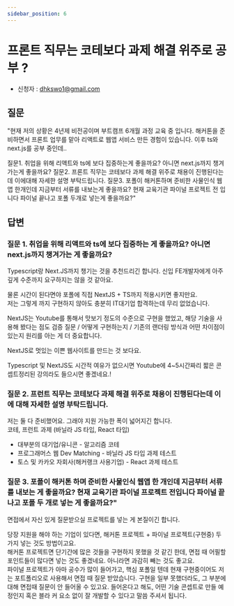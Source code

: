 ```yaml
---
sidebar_position: 6
---
```


# 프론트 직무는 코테보다 과제 해결 위주로 공부 ?

<head>
  <meta name="keywords" content="개발자 취업, 포트폴리오, 코테 공부, 개발자 현실, 프론트 개발자, 프론트엔드 백엔드 차이, 코테, 코딩과제"/>
</head>

- 신청자 : dhkswo1@gmail.com

## 질문  
"현재 저의 상황은 4년제 비전공이며 부트캠프 6개월 과정 교육 중 입니다. 해커톤을 준비하면서 프론트 업무를 맡아 리액트로 웹앱 서비스 만든 경험이 있습니다. 이후 ts와 next.js를 공부 중인데.. 

질문1. 취업을 위해 리액트와 ts에 보다 집중하는게 좋을까요? 아니면 next.js까지 챙겨가는게 좋을까요? 
질문2. 프론트 직무는 코테보다 과제 해결 위주로 채용이 진행된다는데 이에대해 자세한 설명 부탁드립니다.
질문3. 포폴이 해커톤하며 준비한 사물인식 웹앱 한개인데 지금부터 서류를 내보는게 좋을까요? 현재 교육기관 파이널 프로젝트 전 입니다 파이널 끝나고 포폴 두개로 넣는게 좋을까요?"

## 답변


### 질문 1. 취업을 위해 리액트와 ts에 보다 집중하는 게 좋을까요? 아니면 next.js까지 챙겨가는 게 좋을까요? 

Typescript랑 Next.JS까지 챙기는 것을 추천드리긴 합니다.
신입 FE개발자에게 아주 깊게 수준까지 요구하지는 않을 것 같아요.  

물론 시간이 된다면야 포폴에 직접 NextJS + TS까지 적용시키면 좋지만요.  
저는 그렇게 까지 구현하지 않아도 충분히 IT대기업 합격하는데 무리 없었습니다.  

NextJS는 Youtube를 통해서 맛보기 정도의 수준으로 구현을 했었고, 
해당 기술을 사용해 봤다는 점도 검증 질문 / 어떻게 구현하는지 / 기존의 랜더링 방식과 어떤 차이점이 있는지 원리를 아는 게 더 중요합니다.  

NextJS로 멋있는 이쁜 웹사이트를 만드는 것 보다요.

Typescript 및 NextJS도 시간적 여유가 없으시면 Youtube에 4~5시간짜리 짧은 콘셉트정리된 강의라도 들으시면 좋겠네요.!

### 질문 2. 프런트 직무는 코테보다 과제 해결 위주로 채용이 진행된다는데 이에 대해 자세한 설명 부탁드립니다.  

저는 둘 다 준비했어요. 그래야 지원 가능한 폭이 넓어지긴 합니다.  
코테, 프런트 과제 (바닐라 JS 타입, React 타입)
- 대부분의 대기업/유니콘 - 알고리즘 코테
- 프로그래머스 웹 Dev Matching - 바닐라 JS 타입 과제 테스트
- 토스 및 카카오 자회사(해커랭크 사용기업) - React 과제 테스트


### 질문 3. 포폴이 해커톤 하며 준비한 사물인식 웹앱 한 개인데 지금부터 서류를 내보는 게 좋을까요? 현재 교육기관 파이널 프로젝트 전입니다 파이널 끝나고 포폴 두 개로 넣는 게 좋을까요?"

면접에서 자신 있게 질문받으실 프로젝트를 넣는 게 본질이긴 합니다.  

당장 지원을 해야 하는 기업이 있다면, 해커톤 프로젝트 + 파이널 프로젝트(구현중) 두 가지 넣는 것도 방법이고요.  
해커톤 프로젝트면 단기간에 많은 것들을 구현하지 못했을 것 같긴 한데, 면접 때 어필할 포인트들이 많다면 넣는 것도 좋겠네요. 아니라면 과감히 빼는 것도 좋고요.  
파이널 프로젝트가 아마 공수가 많이 들어가고, 핵심 포폴일 텐데 현재 구현중이어도 저는 포트폴리오로 사용해서 면접 때 질문 받았습니다. 
구현을 일부 못했더라도, 그 부분에 대해 면접때 질문이 안 들어올 수 있고요. 
들어온다고 해도, 어떤 기술 콘셉트로 만들 예정인지 혹은 블라 커 요소 없이 잘 개발할 수 있다고 말씀 주셔서 됩니다.